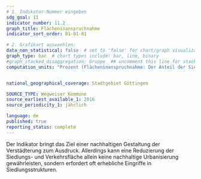 ```yaml
---
# 1. Indikator-Nummer eingeben 
sdg_goal: 11
indicator_number: 11.2
graph_title: Flächeninanspruchnahme
indicator_sort_order: 01-01-01

# 2. Grafikart auswaehlen: 
data_non_statistical: false  # set to 'false' for chart/graph visualization 
graph_type: bar  # chart types include: bar, line, binary 
#graph_stacked_disaggregation: Gruppe  ## uncomment this line for stacked bars. eplace 'Geschlecht' with the field of aggregation. 
computation_units: "Prozent (Flächeninanspruchnahme: Der Anteil der Siedlungs- und Verkehrsfläche an der Gesamtfläche beträgt x %. (Siedlungs- und Verkehrsfläche) / (Gesamtfläche) * 100)" 


national_geographical_coverage: Stadtgebiet Göttingen

SOURCE_TYPE: Wegweiser Kommune
source_earliest_available_1: 2016
source_periodicity_1: jährlich

language: de   
published: true 
reporting_status: complete
---
```

Der Indikator bringt das Ziel einer nachhaltigen Gestaltung der Verstädterung zum Ausdruck. Allerdings kann eine Reduzierung der Siedlungs- und Verkehrsfläche allein keine nachhaltige Urbanisierung gewährleisten, sondern erfordert oft erhebliche Eingriffe in Siedlungsstrukturen.
